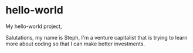 # hello-world
My hello-world project, 

Salutations, my name is Steph, I'm a venture capitalist that is trying to learn more about coding so that I can make better investments.  
